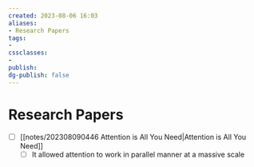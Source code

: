```yaml
---
created: 2023-08-06 16:03
aliases: 
- Research Papers
tags:
- 
cssclasses:
- 
publish:
dg-publish: false
---
```


<!--
tags: 
-->

<!--internal
parent:: [[]]
child:: [[]]
related:: [[]]
-->

<!--external
- [ ] []()
-->

# Research Papers

- [ ] [[notes/202308090446 Attention is All You Need|Attention is All You Need]]
	- [ ] It allowed attention to work in parallel manner at a massive scale